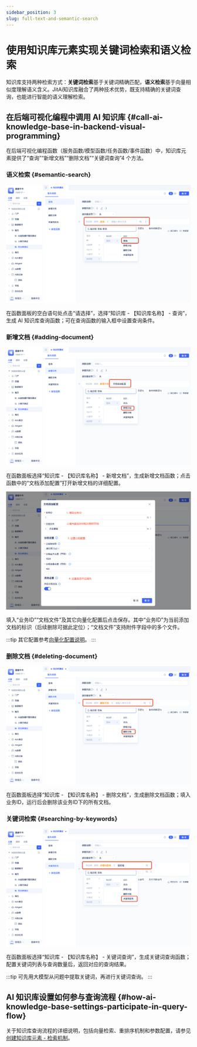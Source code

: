 ```yaml
---
sidebar_position: 3
slug: full-text-and-semantic-search
---
```


# 使用知识库元素实现关键词检索和语义检索

知识库支持两种检索方式：**关键词检索**基于关键词精确匹配，**语义检索**基于向量相似度理解语义含义。JitAi知识库融合了两种技术优势，既支持精确的关键词查询，也能进行智能的语义理解检索。

## 在后端可视化编程中调用 AI 知识库 {#call-ai-knowledge-base-in-backend-visual-programming}
在后端可视化编程函数（服务函数/模型函数/任务函数/事件函数）中，知识库元素提供了“查询”“新增文档”“删除文档”“关键词查询”4 个方法。

### 语义检索 {#semantic-search}
![语义检索](./img/query.png)

在函数面板的空白语句处点击“请选择”，选择“知识库 - 【知识库名称】 - 查询”，生成 AI 知识库查询函数；可在查询函数的输入框中设置查询条件。

### 新增文档 {#adding-document}
![新增文档语句](./img/add-document-statement.png)

在函数面板选择“知识库 - 【知识库名称】 - 新增文档”，生成新增文档函数；点击函数中的“文档添加配置”打开新增文档的详细配置。

![新增文档](./img/add-document.png)

填入“业务ID”“文档文件”及其它向量化配置后点击保存。其中“业务ID”为当前添加文档的标识（后续删除可据此定位）；“文档文件”支持附件字段中的多个文件。

:::tip
其它配置参考[向量化配置说明](./knowledge-base-document-management#vectorization-configuration-description)。
:::

### 删除文档 {#deleting-document}
![删除](./img/delete.png)

在函数面板选择“知识库 - 【知识库名称】 - 删除文档”，生成删除文档函数；填入业务ID，运行后会删除该业务ID下的所有文档。

### 关键词检索 {#searching-by-keywords}
![关键词检索](./img/keyword-query.png)

在函数面板选择“知识库 - 【知识库名称】 - 关键词查询”，生成关键词查询函数；配置关键词列表与查询数量后，返回对应的查询结果。

:::tip
可先用大模型从问题中提取关键词，再进行关键词查询。
:::

## AI 知识库设置如何参与查询流程 {#how-ai-knowledge-base-settings-participate-in-query-flow}

关于知识库查询流程的详细说明，包括向量检索、重排序机制和参数配置，请参见[创建知识库元素 - 检索机制](./create-knowledge-elements#retrieval-mechanism)。
